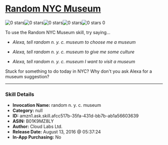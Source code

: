 # [Random NYC Museum](http://alexa.amazon.com/#skills/amzn1.ask.skill.afcc517b-35fa-431d-bb7b-ab1a56603639)
![0 stars](../../images/ic_star_border_black_18dp_1x.png)![0 stars](../../images/ic_star_border_black_18dp_1x.png)![0 stars](../../images/ic_star_border_black_18dp_1x.png)![0 stars](../../images/ic_star_border_black_18dp_1x.png)![0 stars](../../images/ic_star_border_black_18dp_1x.png) 0

To use the Random NYC Museum skill, try saying...

* *Alexa, tell random n. y. c. museum to choose me a museum*

* *Alexa, tell random n. y. c. museum to give me some culture*

* *Alexa, tell random n. y. c. museum I want to visit a museum*

Stuck for something to do today in NYC? Why don't you ask Alexa for a museum suggestion?

***

### Skill Details

* **Invocation Name:** random n. y. c. museum
* **Category:** null
* **ID:** amzn1.ask.skill.afcc517b-35fa-431d-bb7b-ab1a56603639
* **ASIN:** B01K9MZ8LY
* **Author:** Cloud Labs Ltd. 
* **Release Date:** August 13, 2016 @ 05:37:24
* **In-App Purchasing:** No
